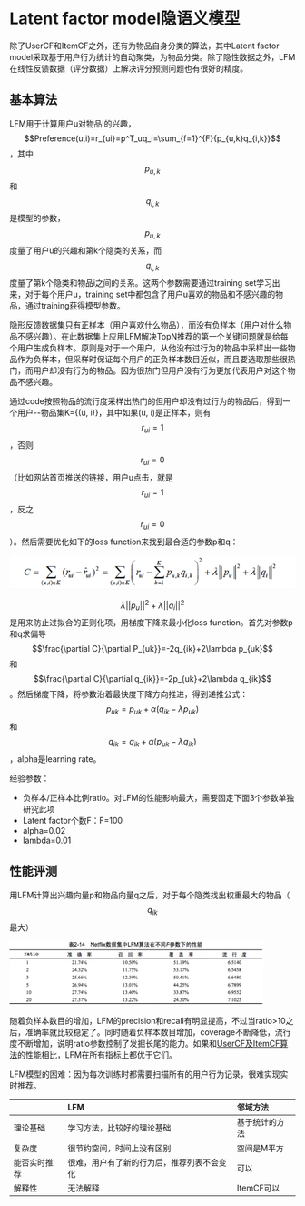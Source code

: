 # Latent factor model隐语义模型

除了UserCF和ItemCF之外，还有为物品自身分类的算法，其中Latent factor model采取基于用户行为统计的自动聚类，为物品分类。除了隐性数据之外，LFM在线性反馈数据（评分数据）上解决评分预测问题也有很好的精度。

## 基本算法

LFM用于计算用户u对物品i的兴趣，$$Preference(u,i)=r_{ui}=p^T_uq_i=\sum_{f=1}^{F}{p_{u,k}q_{i,k}}$$，其中 $$p_{u,k}$$和 $$q_{i,k}$$是模型的参数，$$p_{u,k}$$ 度量了用户u的兴趣和第k个隐类的关系，而$$q_{i,k}$$度量了第k个隐类和物品i之间的关系。这两个参数需要通过training set学习出来，对于每个用户u，training set中都包含了用户u喜欢的物品和不感兴趣的物品，通过training获得模型参数。

隐形反馈数据集只有正样本（用户喜欢什么物品），而没有负样本（用户对什么物品不感兴趣）。在此数据集上应用LFM解决TopN推荐的第一个关键问题就是给每个用户生成负样本。原则是对于一个用户，从他没有过行为的物品中采样出一些物品作为负样本，但采样时保证每个用户的正负样本数目近似，而且要选取那些很热门，而用户却没有行为的物品。因为很热门但用户没有行为更加代表用户对这个物品不感兴趣。

通过code按照物品的流行度采样出热门的但用户却没有过行为的物品后，得到一个用户--物品集K={\(u, i\)}，其中如果\(u, i\)是正样本，则有 $$r_{ui}=1$$，否则$$r_{ui}=0$$（比如网站首页推送的链接，用户u点击，就是$$r_{ui}=1$$，反之$$r_{ui}=0$$）。然后需要优化如下的loss function来找到最合适的参数p和q：

![](../.gitbook/assets/image%20%2865%29.png)

$$\lambda||p_u||^2+\lambda||q_i||^2$$是用来防止过拟合的正则化项，用梯度下降来最小化loss function。首先对参数p和q求偏导 $$\frac{\partial C}{\partial P_{uk}}=-2q_{ik}+2\lambda p_{uk}$$和 $$\frac{\partial C}{\partial q_{ik}}=-2p_{uk}+2\lambda q_{ik}$$。然后梯度下降，将参数沿着最快度下降方向推进，得到递推公式： $$p_{uk}=p_{uk}+\alpha(q_{ik}-\lambda p_{uk})$$ 和 $$q_{ik}=q_{ik}+\alpha(p_{uk}-\lambda q_{ik})$$ ，alpha是learning rate。

经验参数：

* 负样本/正样本比例ratio。对LFM的性能影响最大，需要固定下面3个参数单独研究此项
* Latent factor个数F：F=100
* alpha=0.02
* lambda=0.01

## 性能评测

用LFM计算出兴趣向量p和物品向量q之后，对于每个隐类找出权重最大的物品（$$q_{ik}$$最大）

![](../.gitbook/assets/image%20%2842%29.png)

随着负样本数目的增加，LFM的precision和recall有明显提高，不过当ratio&gt;10之后，准确率就比较稳定了。同时随着负样本数目增加，coverage不断降低，流行度不断增加，说明ratio参数控制了发掘长尾的能力。如果和[UserCF及ItemCF算法](https://app.gitbook.com/@hlj12530/s/stemgene/~/drafts/-M883h1WhOKQlQH6SIcj/recommendation-system/neighborhood-based)的性能相比，LFM在所有指标上都优于它们。

LFM模型的困难：因为每次训练时都需要扫描所有的用户行为记录，很难实现实时推荐。

|  | LFM | 邻域方法 |
| :--- | :--- | :--- |
| 理论基础 | 学习方法，比较好的理论基础 | 基于统计的方法 |
| 复杂度 | 很节约空间，时间上没有区别 | 空间是M平方 |
| 能否实时推荐 | 很难，用户有了新的行为后，推荐列表不会变化 | 可以 |
| 解释性 | 无法解释 | ItemCF可以 |

